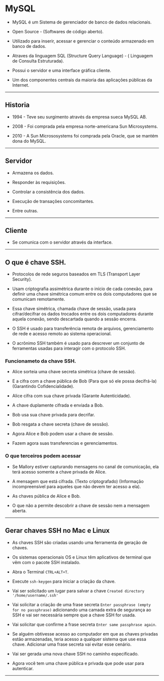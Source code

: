 # MySQL
* MySQL é um Sistema de gerenciador de banco de dados relacionais. 
    
* Open Source - (Softwares de código aberto).
      
* Utilizado para inserir, acessar e gerenciar o conteúdo armazenado em banco de dados.
      
* Atraves da linguagem SQL (Structure Query Language) - ( Linguagem de Consulta Estruturada).
      
* Possui o servidor e uma interface gráfica cliente.
      
* Um dos componentes centrais da maioria das aplicações públicas da Internet.
    
---
## Historia 
* 1994 - Teve seu surgimento através da empresa sueca MySQL AB.
     
* 2008 - Foi comprada pela empresa norte-americana Sun Microsystems.
     
* 2010 - A Sun Micrososystems foi comprada pela Oracle, que se mantém dona do MySQL.
      
---
## Servidor
* Armazena os dados.
     
* Responder às requisições.
     
* Controlar a consistência dos dados.
     
* Execução de transações concomitantes.
     
* Entre outras.
      
---
## Cliente
* Se comunica com o servidor através da interface.
     
---
## O que é chave SSH.
* Protocolos de rede seguros baseados em TLS (Transport Layer Security).
     
* Usam criptografia assimétrica durante o início de cada conexão, para
definir uma chave simétrica comum entre os dois computadores que se comunicam remotamente.
    
* Essa chave simétrica, chamada chave de sessão, usada para cifrar/decifrar os dados trocados entre os dois computadores durante aquela conexão, sendo descartada quando a sessão encerra.
    
* O SSH é usado para transferência remota de arquivos, gerenciamento de rede e acesso remoto ao sistema operacional.
    
*  O acrônimo SSH também é usado para descrever um conjunto de ferramentas usadas para interagir com o protocolo SSH.
      
### Funcionameto da chave SSH.  
* Alice sorteia uma chave secreta simétrica (chave de sessão).
    
* E a cifra com a chave pública de Bob (Para que só ele possa decifrá-la) (Garantindo Cofidencialidade).
    
* Alice cifra com sua chave privada (Garante Autenticidade).
    
* A chave duplamente cifrada e enviada a Bob.
    
* Bob usa sua chave privada para decrifar.
    
* Bob resgata a chave secreta (chave de sessão).
    
* Agora Alice e Bob podem usar a chave de sessão.
    
* Fazem agora suas transferencias e gerenciamentos.

### O que terceiros  podem acessar
* Se Mallory estiver capturando mensagens no canal de comunicação, ela terá acesso somente a chave privada de Alice.
    
* A mensagem que está cifrada. (Texto criptografado) (Informação incompreensível para aqueles que não devem ter acesso a ela).
    
* As chaves pública de Alice e Bob.
    
* O que não a permite descobrir a chave de sessão nem a mensagem aberta.

---
## Gerar chaves SSH no Mac e Linux 
* As chaves SSH são criadas usando uma ferramenta de geração de chaves.
    
* Os sistemas operacionais OS e Linux têm aplicativos de terminal que vêm com o pacote SSH instalado.
    
* Abra o Terminal `CTRL+ALT+T`.
    
* Execute `ssh-keygen` para iniciar a criação da chave.
  
* Vai ser solicitado um lugar para salvar a chave `Created directory '/home/username/.ssh'`
    
* Vai solicitar a criação de uma frase secreta `Enter passphrase (empty for no passphrase)` adicionando uma camada extra de segurança ao SSH e vai ser necessária sempre que a chave SSH for usada.
    
* Vai solicitar que confirme a frase secreta `Enter same passphrase again`.
    
* Se alguém obtivesse acesso ao computador em que as chaves privadas estão armazenadas, teria  acesso a qualquer sistema que use essa chave. Adicionar uma frase secreta vai evitar esse cenário.
    
* Vai ser gerada uma nova chave SSH no caminho especificado.
    
* Agora você tem uma chave pública e privada que pode usar para autenticar.

---
